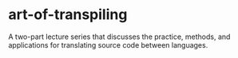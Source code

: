 # art-of-transpiling
A two-part lecture series that discusses the practice, methods, and applications for translating source code between languages.
